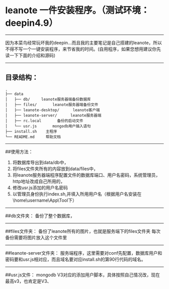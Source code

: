 # leanote 一件安装程序。（测试环境：deepin4.9）

----------
因为本菜鸟经常玩坏我的deepin...而且我的主要笔记是自己搭建的leanote，所以不得不写一个一键安装程序，来节省我的时间。(自用程序，如果您想用建议你先读一下下面的介绍和源码)

----------
## 目录结构：

    .
    ├── data
    │   ├── db/     leanote服务器端备份数据库
    │   ├── files/       leanote服务器端备份文件
    │   ├── leanote-desktop/      leanote客户端
    │   ├── leanote-server/      leanote服务器端
    │   ├── rc.local       备份的启动文件
    │   └── usr.js       mongodb用户插入语句
    ├── install.sh    主程序
    └── README.md     帮助文档
    
----------
##使用方法：

 1. 将数据库导出到data/db中，
 2. 将files文件夹所有的内容放到data/files中，
 3. 将leanote服务器端程序配置文件的数据库端口、用户名密码，系统管理员，http地址改成自己所用的，
 4. 修改usr.js添加的用户名密码
 5. 以管理员身份执行index.sh,并填入所用用户名（根据用户名安装在\home\username\App\Tool下）

----------
##db文件夹：
备份了整个数据库，

----------
##files文件夹：
备份了leanote所有的图片，也就是服务端下的files文件夹
每次备份需要将图片放入这个文件里


----------
##leanote-server文件夹：
服务端程序，这里需要对conf先配置，数据库用户和密码要和usr.js相对应，而且域名要对应install.sh的第90行代码的域名。

----------
##usr.js文件：
mongodb V3对应的添加用户脚本，具体按照自己情况改，现在最高v3，也肯定是V3、






